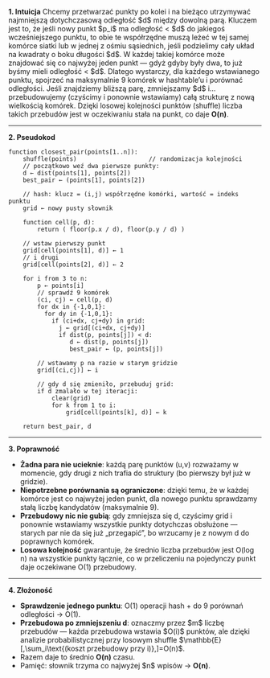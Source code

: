 **1. Intuicja**
Chcemy przetwarzać punkty po kolei i na bieżąco utrzymywać najmniejszą dotychczasową odległość \$d\$ między dowolną parą. Kluczem jest to, że jeśli nowy punkt \$p\_i\$ ma odległość < \$d\$ do jakiegoś wcześniejszego punktu, to obie te współrzędne muszą leżeć w tej samej komórce siatki lub w jednej z ośmiu sąsiednich, jeśli podzielimy cały układ na kwadraty o boku długości \$d\$. W każdej takiej komórce może znajdować się co najwyżej jeden punkt — gdyż gdyby były dwa, to już byśmy mieli odległość < \$d\$. Dlatego wystarczy, dla każdego wstawianego punktu, spojrzeć na maksymalnie 9 komórek w hashtable’u i porównać odległości. Jeśli znajdziemy bliższą parę, zmniejszamy \$d\$ i… przebudowujemy (czyścimy i ponownie wstawiamy) całą strukturę z nową wielkością komórek. Dzięki losowej kolejności punktów (shuffle) liczba takich przebudów jest w oczekiwaniu stała na punkt, co daje **O(n)**.

---

**2. Pseudokod**

```plaintext
function closest_pair(points[1..n]):
    shuffle(points)                    // randomizacja kolejności
    // początkowo weź dwa pierwsze punkty:
    d ← dist(points[1], points[2])
    best_pair ← (points[1], points[2])

    // hash: klucz = (i,j) współrzędne komórki, wartość = indeks punktu
    grid ← nowy pusty słownik

    function cell(p, d):
        return ( floor(p.x / d), floor(p.y / d) )

    // wstaw pierwszy punkt
    grid[cell(points[1], d)] ← 1
    // i drugi
    grid[cell(points[2], d)] ← 2

    for i from 3 to n:
        p ← points[i]
        // sprawdź 9 komórek
        (ci, cj) ← cell(p, d)
        for dx in {-1,0,1}:
          for dy in {-1,0,1}:
            if (ci+dx, cj+dy) in grid:
              j ← grid[(ci+dx, cj+dy)]
              if dist(p, points[j]) < d:
                 d ← dist(p, points[j])
                 best_pair ← (p, points[j])

        // wstawamy p na razie w starym gridzie
        grid[(ci,cj)] ← i

        // gdy d się zmieniło, przebuduj grid:
        if d zmalało w tej iteracji:
            clear(grid)
            for k from 1 to i:
                grid[cell(points[k], d)] ← k

    return best_pair, d
```

---

**3. Poprawność**

* **Żadna para nie ucieknie**: każdą parę punktów (u,v) rozważamy w momencie, gdy drugi z nich trafia do struktury (bo pierwszy był już w gridzie).
* **Niepotrzebne porównania są ograniczone**: dzięki temu, że w każdej komórce jest co najwyżej jeden punkt, dla nowego punktu sprawdzamy stałą liczbę kandydatów (maksymalnie 9).
* **Przebudowy nic nie gubią**: gdy zmniejsza się d, czyścimy grid i ponownie wstawiamy wszystkie punkty dotychczas obsłużone — starych par nie da się już „przegapić”, bo wrzucamy je z nowym d do poprawnych komórek.
* **Losowa kolejność** gwarantuje, że średnio liczba przebudów jest O(log n) na wszystkie punkty łącznie, co w przeliczeniu na pojedynczy punkt daje oczekiwane O(1) przebudowy.

---

**4. Złożoność**

* **Sprawdzenie jednego punktu**: O(1) operacji hash + do 9 porównań odległości → O(1).
* **Przebudowa po zmniejszeniu d**: oznaczmy przez \$m\$ liczbę przebudów — każda przebudowa wstawia \$O(i)\$ punktów, ale dzięki analizie probabilistycznej przy losowym shuffle \$\mathbb{E}\[,\sum\_i\text{(koszt przebudowy przy i)},]=O(n)\$.
* Razem daje to średnio **O(n)** czasu.
* Pamięć: słownik trzyma co najwyżej \$n\$ wpisów → **O(n)**.
